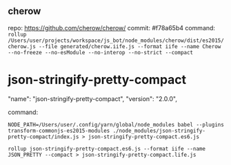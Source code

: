 ## cherow
repo: https://github.com/cherow/cherow/
commit: #f78a65b4
command: 
`rollup /Users/user/projects/workspace/js_bot/node_modules/cherow/dist/es2015/cherow.js --file generated/cherow.iife.js --format iife --name Cherow --no-freeze --no-esModule --no-interop --no-strict --compact
`

# json-stringify-pretty-compact
"name": "json-stringify-pretty-compact",
"version": "2.0.0",

command: 
```
NODE_PATH=/Users/user/.config/yarn/global/node_modules babel --plugins transform-commonjs-es2015-modules ./node_modules/json-stringify-pretty-compact/index.js > json-stringify-pretty-compact.es6.js
```

```
rollup json-stringify-pretty-compact.es6.js --format iife --name JSON_PRETTY --compact > json-stringify-pretty-compact.life.js
```
